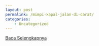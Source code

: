 ```yaml
---
layout: post
permalink: /mimpi-kapal-jalan-di-darat/
categories:
    - Uncategorized
---
```


[Baca Selengkapnya](/10)